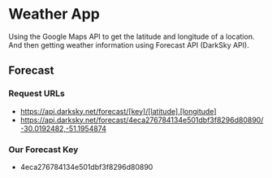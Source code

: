 # Weather App

Using the Google Maps API to get the latitude and longitude of a location.
And then getting weather information using Forecast API (DarkSky API).

## Forecast

### Request URLs
- https://api.darksky.net/forecast/[key]/[latitude],[longitude]
- https://api.darksky.net/forecast/4eca276784134e501dbf3f8296d80890/-30.0192482,-51.1954874

### Our Forecast Key
- 4eca276784134e501dbf3f8296d80890